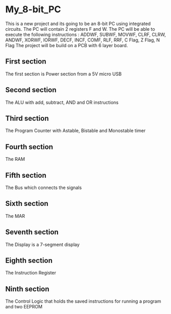 # My_8-bit_PC
This is a new project and its going to be an 8-bit PC using integrated circuits.
The PC will contain 2 registers F and W.
The PC will be able to execute the following instructions : ADDWF, SUBWF, MOVWF, CLRF, CLRW, ANDWF, XORWF, IORWF, DECF, INCF, COMF, RLF, RRF, C Flag, Z Flag, N Flag
The project will be build on a PCB with 6 layer board.
## First section
The first section is Power section from a 5V micro USB
## Second section
The ALU with add, subtract, AND and OR instructions
## Third section
The Program Counter with Astable, Bistable and Monostable timer
## Fourth section
The RAM
## Fifth section
The Bus which connects the signals
## Sixth section
The MAR
## Seventh section
The Display is a 7-segment display
## Eighth section
The Instruction Register
## Ninth section
The Control Logic that holds the saved instructions for running a program and two EEPROM


